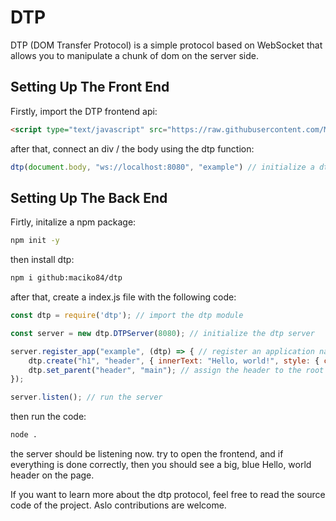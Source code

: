 # DTP
DTP (DOM Transfer Protocol) is a simple protocol based on WebSocket that allows you to manipulate a chunk of dom on the server side. 

## Setting Up The Front End
Firstly, import the DTP frontend api:
```html
<script type="text/javascript" src="https://raw.githubusercontent.com/Maciko84/dtp/main/dtp.min.js"></script>
```

after that, connect an div / the body using the dtp function:
```js
dtp(document.body, "ws://localhost:8080", "example") // initialize a dtp connection for the body for url ws://localhost:8080 and application "example"

```

## Setting Up The Back End

Firtly, initalize a npm package:
```sh
npm init -y
```
then install dtp:
```sh
npm i github:maciko84/dtp
```

after that, create a index.js file with the following code:
```js
const dtp = require('dtp'); // import the dtp module

const server = new dtp.DTPServer(8080); // initialize the dtp server

server.register_app("example", (dtp) => { // register an application named "example"
    dtp.create("h1", "header", { innerText: "Hello, world!", style: { color: "blue" } }); // create a blue header with the text "Hello, world"
    dtp.set_parent("header", "main"); // assign the header to the root element
});

server.listen(); // run the server
```

then run the code:
```sh
node .
```

the server should be listening now. try to open the frontend, and if everything is done correctly, then you should see a big, blue Hello, world header on the page.

If you want to learn more about the dtp protocol, feel free to read the source code of the project. Aslo contributions are welcome.